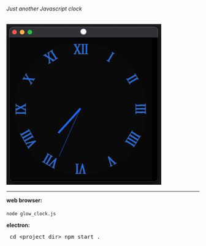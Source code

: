 ###### Just another Javascript clock


<img src="https://github.com/rootVIII/glow_clock/blob/master/screenshot.png" alt="example"><hr>


<b>web browser:</b><br><br>
<code>node glow_clock.js</code>

<b>electron:</b><br>
</code><pre>
cd &lt;project dir&gt;
npm start .
</pre></code>